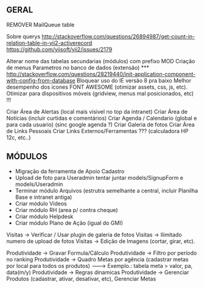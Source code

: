 GERAL
--------------------

REMOVER MailQueue table

Sobre querys
http://stackoverflow.com/questions/26894987/get-count-in-relation-table-in-yii2-activerecord
https://github.com/yiisoft/yii2/issues/2179

Alterar nome das tabelas secundarias (módulos) com prefixo MOD
Criação de menus
Parametros no banco de dados (extensão)
*** http://stackoverflow.com/questions/28219440/init-application-component-with-config-from-database
Bloquear uso do IE versão 8 pra baixo
Melhor desempenho dos icones FONT AWESOME (otimizar assets, css, js, etc).
Otimizar para dispositivos móveis (gridview, menus mal posicionados, etc) !!!

Criar Área de Alertas (local mais visivel no top da intranet)
Criar Área de Notícias (incluir curtidas e comentários)
Criar Agenda / Calendario (global e para cada usuario) (sinc google agenda ?)
Criar Galeria de fotos
Criar Área de Links Pessoais
Criar Links Externos/Ferramentas ??? (calculadora HP 12c, etc..)

MÓDULOS
--------------------
- Migração da ferramenta de Apoio Cadastro
- Upload de foto para Useradmin
  tentar juntar models/SignupForm e models/Useradmin
- Terminar módulo Arquivos (estrutra semelhante a central, incluir Planilha Base e intranet antiga)
- Criar módulo Vídeos
- Criar módulo RH (area p/ contra cheque)
- Criar módulo Helpdesk
- Criar módulo Plano de Ação (igual do GMI)

Visitas -> Verificar / Usar plugin de galeria de fotos
Visitas -> Ilimitado numero de upload de fotos
Visitas -> Edição de Imagens (cortar, girar, etc).

Produtividade -> Gravar Formula/Cálculo
Produtividade -> Filtro por período no ranking
Produtividade -> Quadro Metas por agência (cadastrar metas por local para todos os produtos)
  ---> Exemplo.: tabela meta > valor, pa, data(m/y)
Produtividade -> Regras dinamicas
Produtividade -> Gerenciar Produtos (cadastrar, ativar, desativar, etc), Gerenciar Metas